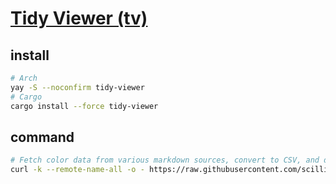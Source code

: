 # [Tidy Viewer (tv)](https://github.com/alexhallam/tv)

## install

```sh
# Arch
yay -S --noconfirm tidy-viewer
# Cargo
cargo install --force tidy-viewer
```

## command

```sh
# Fetch color data from various markdown sources, convert to CSV, and display with coloring tools
curl -k --remote-name-all -o - https://raw.githubusercontent.com/scillidan/color/main/data/{chinese-traditional-colors.md,china-tradition-color-monokuro.md,zhongguose.md,china-tradition-color-320.md,nipponcolors.md} | mdtable2csv | xsv select hex,spelling,name | tidy-viewer -D -a -e | coloro | less -R
```